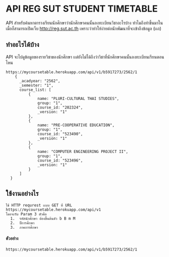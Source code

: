 # API REG SUT STUDENT TIMETABLE 
  API   สำหรับค้นหาตารางเรียนนักศึกษาว่านักศึกษาคนนั้นลงทะเบียนวิชาอะไรบ้าง
  ทำไมถึงทำขึ้นมาในเมื่อก็สามารถเปิดเว็บ http://reg.sut.ac.th เพราะว่าทำให้ง่ายต่อนักพัฒนาที่จะเข้าถึงข้อมูล (เเถ)
## ทำอะไรได้บ้าง 
API จะไปดูข้อมูลของรายวิชาของนักศึกษา เเต่ยังไม่ได้ถึงว่าวิชาที่นักศึกษาคนนั้นลงทะเบียนเรียนตอนไหน
  ```
  https://mycoursetable.herokuapp.com/api/v1/b5917273/2562/1
      {
        _acadyear: "2562",
        _semester: "1",
        course_list: [
            {
                name: "PLURI-CULTURAL THAI STUDIES",
                group: "1",
                course_id: "202324",
                _version: "1"
            },
            {
                name: "PRE-COOPERATIVE EDUCATION",
                group: "1",
                course_id: "523490",
                _version: "1"
            },
            {
                name: "COMPUTER ENGINEERING PROJECT II",
                group: "1",
                course_id: "523496",
                _version: "1"
            }
        ]
    }
  ```

## ใช้งานอย่างไร
    ใช้ HTTP requrest เเบบ GET ที่ URL https://mycoursetable.herokuapp.com/api/v1
    โดยจะรับ Param 3 ตัวคือ 
      1.  รหัสนักศึกษา ต้องขึ้นต้นดัว b B m M 
      2.  ปีการศึกษา
      3.  ภาคการศึกษา
#### ตัวอย่าง
    https://mycoursetable.herokuapp.com/api/v1/b5917273/2562/1
